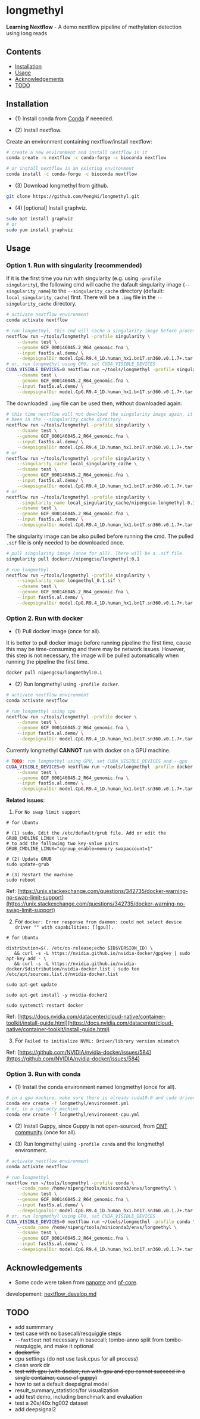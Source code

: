 # longmethyl

__Learning Nextflow__ - A demo nextflow pipeline of methylation detection using long reads


## Contents
* [Installation](#Installation)
* [Usage](#Usage)
* [Acknowledgements](#Acknowledgements)
* [TODO](#TODO)


## Installation

  - (1) Install conda from [Conda](https://docs.conda.io/projects/conda/en/latest/user-guide/install/linux.html) if neeeded.


  - (2) Install nextflow.

Create an environment containing nextflow/install nextflow:
```sh
# create a new environment and install nextflow in it
conda create -n nextflow -c conda-forge -c bioconda nextflow

# or install nextflow in an existing environment
conda install -c conda-forge -c bioconda nextflow
```

  - (3) Download longmethyl from github.

```sh
git clone https://github.com/PengNi/longmethyl.git
```

  - (4) [optional] Install graphviz.

```sh
sudo apt install graphviz
# or
sudo yum install graphviz
```

## Usage

### Option 1. Run with singularity (recommended)

If it is the first time you run with singularity (e.g. using `-profile singularity`), the following cmd will cache the dafault singularity image (`--singularity_name`) to the `--singularity_cache` directory (default: `local_singularity_cache`) first. There will be a `.img` file in the `--singularity_cache` directory.

```sh
# activate nextflow environment
conda activate nextflow

# run longmethyl, this cmd will cache a singularity image before processing the data
nextflow run ~/tools/longmethyl -profile singularity \
    --dsname test \
    --genome GCF_000146045.2_R64_genomic.fna \
    --input fast5s.al.demo/ \
    --deepsignalDir model.CpG.R9.4_1D.human_hx1.bn17.sn360.v0.1.7+.tar.gz
# or, run longmethyl using GPU, set CUDA_VISIBLE_DEVICES
CUDA_VISIBLE_DEVICES=0 nextflow run ~/tools/longmethyl -profile singularity \
    --dsname test \
    --genome GCF_000146045.2_R64_genomic.fna \
    --input fast5s.al.demo/ \
    --deepsignalDir model.CpG.R9.4_1D.human_hx1.bn17.sn360.v0.1.7+.tar.gz
```

The downloaded `.img` file can be used then, without downloaded again:

```sh
# this time nextflow will not download the singularity image again, it has already
# been in the --singularity_cache directory.
nextflow run ~/tools/longmethyl -profile singularity \
    --dsname test \
    --genome GCF_000146045.2_R64_genomic.fna \
    --input fast5s.al.demo/ \
    --deepsignalDir model.CpG.R9.4_1D.human_hx1.bn17.sn360.v0.1.7+.tar.gz
# or
nextflow run ~/tools/longmethyl -profile singularity \
    --singularity_cache local_singularity_cache \
    --dsname test \
    --genome GCF_000146045.2_R64_genomic.fna \
    --input fast5s.al.demo/ \
    --deepsignalDir model.CpG.R9.4_1D.human_hx1.bn17.sn360.v0.1.7+.tar.gz
# or
nextflow run ~/tools/longmethyl -profile singularity \
    --singularity_name local_singularity_cache/nipengcsu-longmethyl-0.1.img \
    --dsname test \
    --genome GCF_000146045.2_R64_genomic.fna \
    --input fast5s.al.demo/ \
    --deepsignalDir model.CpG.R9.4_1D.human_hx1.bn17.sn360.v0.1.7+.tar.gz
```

The singularity image can be also pulled before running the cmd. The pulled `.sif` file is only needed to be downloaded once.

```sh
# pull singularity image (once for all). There will be a .sif file. 
singularity pull docker://nipengcsu/longmethyl:0.1

# run longmethyl
nextflow run ~/tools/longmethyl -profile singularity \
    --singularity_name longmethyl_0.1.sif \
    --dsname test \
    --genome GCF_000146045.2_R64_genomic.fna \
    --input fast5s.al.demo/ \
    --deepsignalDir model.CpG.R9.4_1D.human_hx1.bn17.sn360.v0.1.7+.tar.gz
```

### Option 2. Run with docker

  - (1) Pull docker image (once for all).

It is better to pull docker image before running pipeline the first time, cause this may be time-consuming and there may be network issues. However, this step is not necessary, the image will be pulled automatically when running the pipeline the first time.

```sh
docker pull nipengcsu/longmethyl:0.1
```

  - (2) Run longmethyl using `-profile docker`.

```sh
# activate nextflow environment
conda activate nextflow

# run longmethyl using cpu
nextflow run ~/tools/longmethyl -profile docker \
    --dsname test \
    --genome GCF_000146045.2_R64_genomic.fna \
    --input fast5s.al.demo/ \
    --deepsignalDir model.CpG.R9.4_1D.human_hx1.bn17.sn360.v0.1.7+.tar.gz
```
Currently longmethyl __CANNOT__ run with docker on a GPU machine.

```sh
# TODO: run longmethyl using GPU, set CUDA_VISIBLE_DEVICES and --gpu
CUDA_VISIBLE_DEVICES=0 nextflow run ~/tools/longmethyl -profile docker --gpu true \
    --dsname test \
    --genome GCF_000146045.2_R64_genomic.fna \
    --input fast5s.al.demo/ \
    --deepsignalDir model.CpG.R9.4_1D.human_hx1.bn17.sn360.v0.1.7+.tar.gz
```

__Related issues__:

  1. For `No swap limit support`

```shell
# for Ubuntu

# (1) sudo, Edit the /etc/default/grub file. Add or edit the GRUB_CMDLINE_LINUX line 
# to add the following two key-value pairs
GRUB_CMDLINE_LINUX="cgroup_enable=memory swapaccount=1"

# (2) Update GRUB
sudo update-grub

# (3) Restart the machine
sudo reboot
```

Ref: [https://unix.stackexchange.com/questions/342735/docker-warning-no-swap-limit-support](https://unix.stackexchange.com/questions/342735/docker-warning-no-swap-limit-support)

  2. For `docker: Error response from daemon: could not select device driver "" with capabilities: [[gpu]].`

```shell
# for Ubuntu

distribution=$(. /etc/os-release;echo $ID$VERSION_ID) \
   && curl -s -L https://nvidia.github.io/nvidia-docker/gpgkey | sudo apt-key add - \
   && curl -s -L https://nvidia.github.io/nvidia-docker/$distribution/nvidia-docker.list | sudo tee /etc/apt/sources.list.d/nvidia-docker.list

sudo apt-get update

sudo apt-get install -y nvidia-docker2

sudo systemctl restart docker
```

Ref: [https://docs.nvidia.com/datacenter/cloud-native/container-toolkit/install-guide.html](https://docs.nvidia.com/datacenter/cloud-native/container-toolkit/install-guide.html)


  3. For `Failed to initialize NVML: Driver/library version mismatch`

Ref: [https://github.com/NVIDIA/nvidia-docker/issues/584](https://github.com/NVIDIA/nvidia-docker/issues/584)


### Option 3. Run with conda

  - (1) Install the conda environment named longmethyl (once for all).

```sh
# in a gpu machine, make sure there is already cuda10.0 and cuda driver in the machine
conda env create -f longmethyl/environment.yml
# or, in a cpu-only machine
conda env create -f longmethyl/environment-cpu.yml
```

  - (2) Install Guppy, since Guppy is not open-sourced, from [ONT community](https://nanoporetech.com/community) (once for all).

  - (3) Run longmethyl using `-profile conda` and the longmethyl environment.

```sh
# activate nextflow environment
conda activate nextflow

# run longmethyl
nextflow run ~/tools/longmethyl -profile conda \
    --conda_name /home/nipeng/tools/miniconda3/envs/longmethyl \
    --dsname test \
    --genome GCF_000146045.2_R64_genomic.fna \
    --input fast5s.al.demo/ \
    --deepsignalDir model.CpG.R9.4_1D.human_hx1.bn17.sn360.v0.1.7+.tar.gz
# or, run longmethyl using GPU, set CUDA_VISIBLE_DEVICES
CUDA_VISIBLE_DEVICES=0 nextflow run ~/tools/longmethyl -profile conda \
    --conda_name /home/nipeng/tools/miniconda3/envs/longmethyl \
    --dsname test \
    --genome GCF_000146045.2_R64_genomic.fna \
    --input fast5s.al.demo/ \
    --deepsignalDir model.CpG.R9.4_1D.human_hx1.bn17.sn360.v0.1.7+.tar.gz
```

## Acknowledgements
  - Some code were taken from [nanome](https://github.com/TheJacksonLaboratory/nanome) and [nf-core](https://github.com/nf-core).

developement: [nextflow_develop.md](docs/nextflow_develop.md)

## TODO
- add summmary
- test case with no basecall/resquiggle steps
- `--fast5out` not necessary in basecall; tombo-anno split from tombo-resquiggle, and make it optional
- ~~dockerfile~~
- cpu settings (do not use task.cpus for all process)
- clean work dir
- ~~test with gpu (with docker, run with gpu and cpu cannot succeed in a single container, cause of guppy)~~
- how to set a default deepsignal model 
- result_summary\_statistics/for visualization
- add test demo, including benchmark and evaluation
- test a 20x/40x hg002 dataset
- add deepsignal2
